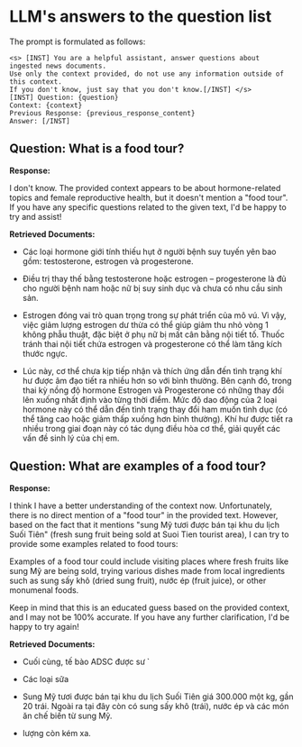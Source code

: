 # LLM's answers to the question list

The prompt is formulated as follows:

```text
<s> [INST] You are a helpful assistant, answer questions about ingested news documents. 
Use only the context provided, do not use any information outside of this context. 
If you don't know, just say that you don't know.[/INST] </s> 
[INST] Question: {question} 
Context: {context} 
Previous Response: {previous_response_content}
Answer: [/INST]
```

## Question: What is a food tour?

**Response:**

I don't know. The provided context appears to be about hormone-related topics and female reproductive health, but it doesn't mention a "food tour". If you have any specific questions related to the given text, I'd be happy to try and assist!

**Retrieved Documents:**


* Các loại hormone giới tính thiếu hụt ở người bệnh suy tuyến yên bao gồm: testosterone,
estrogen và progesterone.

* Điều trị thay thế bằng testosterone hoặc estrogen – progesterone là
đủ cho người bệnh nam hoặc nữ bị suy sinh dục và chưa có nhu cầu sinh sản.

* Estrogen đóng vai trò quan trọng trong sự phát triển của mô vú. Vì vậy, việc giảm lượng
estrogen dư thừa có thể giúp giảm thu nhỏ vòng 1 không phẫu thuật, đặc biệt ở phụ nữ bị mất
cân bằng nội tiết tố. Thuốc tránh thai nội tiết chứa estrogen và progesterone có thể làm tăng kích thước ngực.

* Lúc này, cơ thể chưa
kịp tiếp nhận và thích ứng dẫn đến tình trạng khí hư được âm đạo tiết ra nhiều hơn so với bình
thường. Bên cạnh đó, trong thai kỳ nồng độ hormone Estrogen và Progesterone có những thay đổi lên
xuống nhất định vào từng thời điểm. Mức độ dao động của 2 loại hormone này có thể dẫn đến
tình trạng thay đổi ham muốn tình dục (có thể tăng cao hoặc giảm thấp xuống hơn bình
thường). Khí hư được tiết ra nhiều trong giai đoạn này có tác dụng điều hòa cơ thể, giải quyết
các vấn đề sinh lý của chị em.


## Question: What are examples of a food tour?

**Response:**

I think I have a better understanding of the context now. Unfortunately, there is no direct mention of a "food tour" in the provided text. However, based on the fact that it mentions "sung Mỹ tươi được bán tại khu du lịch Suối Tiên" (fresh sung fruit being sold at Suoi Tien tourist area), I can try to provide some examples related to food tours:

Examples of a food tour could include visiting places where fresh fruits like sung Mỹ are being sold, trying various dishes made from local ingredients such as sung sấy khô (dried sung fruit), nước ép (fruit juice), or other monumenal foods.

Keep in mind that this is an educated guess based on the provided context, and I may not be 100% accurate. If you have any further clarification, I'd be happy to try again!

**Retrieved Documents:**


* Cuối cùng, tế bào ADSC được
sư
̉


* Các loại sữa


* Sung Mỹ tươi được bán tại khu du lịch Suối Tiên giá 300.000 một kg, gần 20 trái. Ngoài
ra tại đây còn có sung sấy khô (trái), nước ép và các món ăn chế biến từ sung Mỹ.

* lượng còn kém xa.

